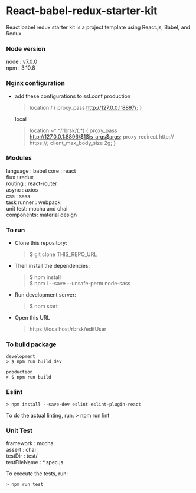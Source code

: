 # React-babel-redux-starter-kit
React babel redux starter kit is a project template using React.js, Babel, and Redux

### Node version
node : v7.0.0  
npm  : 3.10.8  

### Nginx configuration
* add these configurations to ssl.conf
  production
    > location / {
    >     proxy_pass http://127.0.0.1:8897/;
    > }

  local
    > location ~\* ^/rbrsk/(.\*) {
    >     proxy_pass http://127.0.0.1:8896/$1$is_args$args;
    >     proxy_redirect http:// https://;
    >     client_max_body_size 2g;
    > }


### Modules
language : babel
core : react  
flux : redux  
routing : react-router  
async : axios  
css : sass  
task runner : webpack  
unit test: mocha and chai  
components: material design

### To run
* Clone this repository:
    > $ git clone THIS_REPO_URL

* Then install the dependencies:
    > $ npm install  
    > $ npm i --save --unsafe-perm node-sass

* Run development server:
    > $ npm start

* Open this URL
    > https://localhost/rbrsk/editUser

### To build package
    development
    > $ npm run build_dev

    production
    > $ npm run build

### Eslint
    > npm install --save-dev eslint eslint-plugin-react

To do the actual linting, run:
    > npm run lint

### Unit Test
framework : mocha  
assert    : chai  
testDir   : test/  
testFileName : *.spec.js  

To execute the tests, run:

    > npm run test
